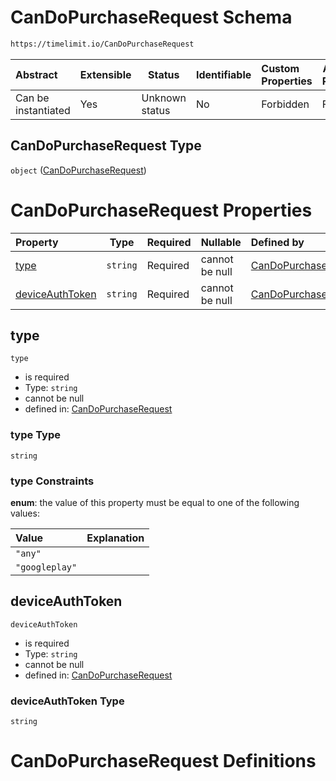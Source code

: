 # CanDoPurchaseRequest Schema

```txt
https://timelimit.io/CanDoPurchaseRequest
```




| Abstract            | Extensible | Status         | Identifiable | Custom Properties | Additional Properties | Access Restrictions | Defined In                                                                                  |
| :------------------ | ---------- | -------------- | ------------ | :---------------- | --------------------- | ------------------- | ------------------------------------------------------------------------------------------- |
| Can be instantiated | Yes        | Unknown status | No           | Forbidden         | Forbidden             | none                | [CanDoPurchaseRequest.schema.json](CanDoPurchaseRequest.schema.json "open original schema") |

## CanDoPurchaseRequest Type

`object` ([CanDoPurchaseRequest](candopurchaserequest.md))

# CanDoPurchaseRequest Properties

| Property                            | Type     | Required | Nullable       | Defined by                                                                                                                                              |
| :---------------------------------- | -------- | -------- | -------------- | :------------------------------------------------------------------------------------------------------------------------------------------------------ |
| [type](#type)                       | `string` | Required | cannot be null | [CanDoPurchaseRequest](candopurchaserequest-properties-type.md "https&#x3A;//timelimit.io/CanDoPurchaseRequest#/properties/type")                       |
| [deviceAuthToken](#deviceauthtoken) | `string` | Required | cannot be null | [CanDoPurchaseRequest](candopurchaserequest-properties-deviceauthtoken.md "https&#x3A;//timelimit.io/CanDoPurchaseRequest#/properties/deviceAuthToken") |

## type




`type`

-   is required
-   Type: `string`
-   cannot be null
-   defined in: [CanDoPurchaseRequest](candopurchaserequest-properties-type.md "https&#x3A;//timelimit.io/CanDoPurchaseRequest#/properties/type")

### type Type

`string`

### type Constraints

**enum**: the value of this property must be equal to one of the following values:

| Value          | Explanation |
| :------------- | ----------- |
| `"any"`        |             |
| `"googleplay"` |             |

## deviceAuthToken




`deviceAuthToken`

-   is required
-   Type: `string`
-   cannot be null
-   defined in: [CanDoPurchaseRequest](candopurchaserequest-properties-deviceauthtoken.md "https&#x3A;//timelimit.io/CanDoPurchaseRequest#/properties/deviceAuthToken")

### deviceAuthToken Type

`string`

# CanDoPurchaseRequest Definitions
